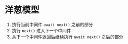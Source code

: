 # 洋葱模型

1. 执行当前中间件 `await next()` 之前的部分
2. 执行 `next()` 进入下一个中间件
3. 从下一个中间件返回后继续执行 `await next()` 之后的部分
